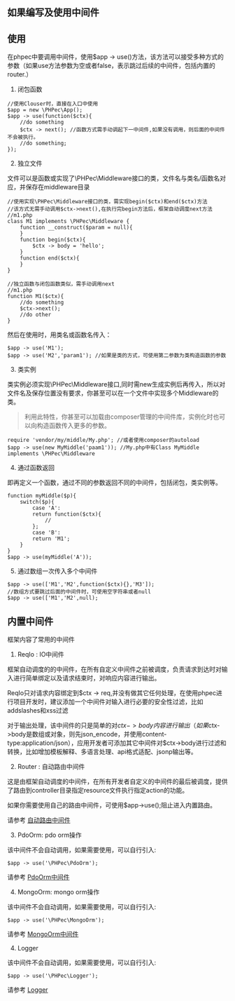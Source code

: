 如果编写及使用中间件
--------------------


## 使用

在phpec中要调用中间件，使用$app -> use()方法，该方法可以接受多种方式的参数（如果use方法参数为空或者false，表示跳过后续的中间件，包括内置的router.）

1. 闭包函数

```
//使用Clouser时，直接在入口中使用
$app = new \PHPec\App();
$app -> use(function($ctx){
    //do something
    $ctx -> next(); //函数方式需手动调起下一中间件,如果没有调用，则后面的中间件不会被执行。
    //do something;
});
```

2. 独立文件

 文件可以是函数或实现了\PHPec\Middleware接口的类，文件名与类名/函数名对应，并保存在middleware目录

```
//使用实现\PHPec\Middleware接口的类，需实现begin($ctx)和end($ctx)方法
//该方式无需手动调用$ctx->next(),在执行完begin方法后，框架自动调度next方法
//m1.php
class M1 implements \PHPec\Middleware {
    function __construct($param = null){
    }
    function begin($ctx){
        $ctx -> body = 'hello';
    }
    function end($ctx){
    }
}
```

```
//独立函数与闭包函数类似，需手动调用next
//m1.php
function M1($ctx){
    //do something
    $ctx->next();
    //do other
}
```

然后在使用时，用类名或函数名传入：
```
$app -> use('M1');
$app -> use('M2','param1'); //如果是类的方式，可使用第二参数为类构造函数的参数
```

3. 类实例

类实例必须实现\PHPec\Middleware接口,同时需new生成实例后再传入，所以对文件名及保存位置没有要求，你甚至可以在一个文件中实现多个Middleware的类。

> 利用此特性，你甚至可以加载由composer管理的中间件库，实例化时也可以向构造函数传入更多的参数。

```
require 'vendor/my/middle/My.php'; //或者使用composer的autoload
$app -> use(new MyMiddle('paam1')); //My.php中有Class MyMiddle implements \PHPec\Middleware
```

4. 通过函数返回

即再定义一个函数，通过不同的参数返回不同的中间件，包括闭包，类实例等。
```
function myMiddle($p){
    switch($p){
        case 'A':
        return function($ctx){
            //
        };
        case 'B':
        return 'M1';
    }
}
$app -> use(myMiddle('A'));
```

5. 通过数组一次传入多个中间件

```
$app -> use(['M1','M2',function($ctx){},'M3']); 
//数组方式要跳过后面的中间件时，可使用空字符串或者null
$app -> use(['M1','M2',null);
```


## 内置中间件

框架内容了常用的中间件

1. ReqIo : IO中间件

框架自动调度的的中间件，在所有自定义中间件之前被调度，负责请求到达时对输入进行简单绑定以及请求结束时，对响应内容进行输出。

ReqIo只对请求内容绑定到$ctx -> req,并没有做其它任何处理，在使用phpec进行项目开发时，建议添加一个中间件对输入进行必要的安全性过滤，比如addslashes和xss过滤

对于输出处理，该中间件的只是简单的对$ctx->body内容进行输出（如果$ctx->body是数组或对象，则先json_encode，并使用content-type:application/json），应用开发者可添加其它中间件对$ctx->body进行过滤和转换，比如增加模板解释、多语言处理、api格式适配、jsonp输出等。

2. Router : 自动路由中间件

这是由框架自动调度的中间件，在所有开发者自定义的中间件的最后被调度，提供了路由到controller目录指定resource文件执行指定action的功能。

如果你需要使用自己的路由中间件，可使用$app->use();阻止进入内置路由。

请参考 [自动路由中间件](router.md)

3. PdoOrm: pdo orm操作

该中间件不会自动调用，如果需要使用，可以自行引入:

```
$app -> use('\PHPec\PdoOrm');
```

请参考 [PdoOrm中间件](pdo_orm.md)

4. MongoOrm: mongo orm操作

该中间件不会自动调用，如果需要使用，可以自行引入:

```
$app -> use('\PHPec\MongoOrm');
```

请参考 [MongoOrm中间件](mongo_orm.md)

4. Logger

该中间件不会自动调用，如果需要使用，可以自行引入:

```
$app -> use('\PHPec\Logger');
```

请参考 [Logger](logger.md)